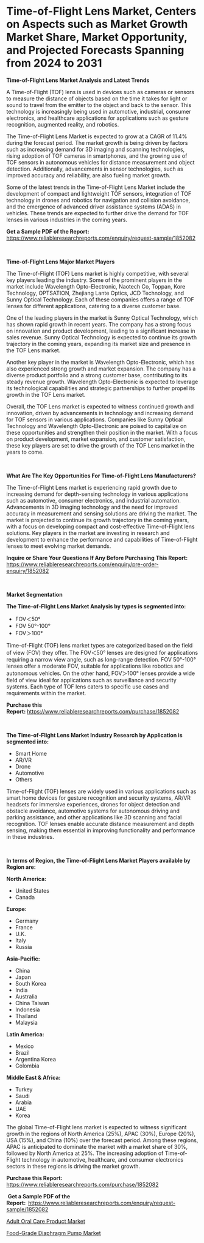 <p><h1>Time-of-Flight Lens Market, Centers on Aspects such as Market Growth Market Share, Market Opportunity, and Projected Forecasts Spanning from 2024 to 2031</h1></p><p><strong>Time-of-Flight Lens Market Analysis and Latest Trends</strong></p>
<p><p>A Time-of-Flight (TOF) lens is used in devices such as cameras or sensors to measure the distance of objects based on the time it takes for light or sound to travel from the emitter to the object and back to the sensor. This technology is increasingly being used in automotive, industrial, consumer electronics, and healthcare applications for applications such as gesture recognition, augmented reality, and robotics.</p><p>The Time-of-Flight Lens Market is expected to grow at a CAGR of 11.4% during the forecast period. The market growth is being driven by factors such as increasing demand for 3D imaging and scanning technologies, rising adoption of TOF cameras in smartphones, and the growing use of TOF sensors in autonomous vehicles for distance measurement and object detection. Additionally, advancements in sensor technologies, such as improved accuracy and reliability, are also fueling market growth.</p><p>Some of the latest trends in the Time-of-Flight Lens Market include the development of compact and lightweight TOF sensors, integration of TOF technology in drones and robotics for navigation and collision avoidance, and the emergence of advanced driver assistance systems (ADAS) in vehicles. These trends are expected to further drive the demand for TOF lenses in various industries in the coming years.</p></p>
<p><strong>Get a Sample PDF of the Report:&nbsp;</strong> <a href="https://www.reliableresearchreports.com/enquiry/request-sample/1852082">https://www.reliableresearchreports.com/enquiry/request-sample/1852082</a></p>
<p>&nbsp;</p>
<p><strong>Time-of-Flight Lens Major Market Players</strong></p>
<p><p>The Time-of-Flight (TOF) Lens market is highly competitive, with several key players leading the industry. Some of the prominent players in the market include Wavelength Opto-Electronic, Naotech Co, Toppan, Kore Technology, OPTSATION, Zhejiang Lante Optics, JCD Technology, and Sunny Optical Technology. Each of these companies offers a range of TOF lenses for different applications, catering to a diverse customer base.</p><p>One of the leading players in the market is Sunny Optical Technology, which has shown rapid growth in recent years. The company has a strong focus on innovation and product development, leading to a significant increase in sales revenue. Sunny Optical Technology is expected to continue its growth trajectory in the coming years, expanding its market size and presence in the TOF Lens market.</p><p>Another key player in the market is Wavelength Opto-Electronic, which has also experienced strong growth and market expansion. The company has a diverse product portfolio and a strong customer base, contributing to its steady revenue growth. Wavelength Opto-Electronic is expected to leverage its technological capabilities and strategic partnerships to further propel its growth in the TOF Lens market.</p><p>Overall, the TOF Lens market is expected to witness continued growth and innovation, driven by advancements in technology and increasing demand for TOF sensors in various applications. Companies like Sunny Optical Technology and Wavelength Opto-Electronic are poised to capitalize on these opportunities and strengthen their position in the market. With a focus on product development, market expansion, and customer satisfaction, these key players are set to drive the growth of the TOF Lens market in the years to come.</p></p>
<p>&nbsp;</p>
<p><strong>What Are The Key Opportunities For Time-of-Flight Lens Manufacturers?</strong></p>
<p><p>The Time-of-Flight Lens market is experiencing rapid growth due to increasing demand for depth-sensing technology in various applications such as automotive, consumer electronics, and industrial automation. Advancements in 3D imaging technology and the need for improved accuracy in measurement and sensing solutions are driving the market. The market is projected to continue its growth trajectory in the coming years, with a focus on developing compact and cost-effective Time-of-Flight lens solutions. Key players in the market are investing in research and development to enhance the performance and capabilities of Time-of-Flight lenses to meet evolving market demands.</p></p>
<p><strong>Inquire or Share Your Questions If Any Before Purchasing This Report:</strong> <a href="https://www.reliableresearchreports.com/enquiry/pre-order-enquiry/1852082">https://www.reliableresearchreports.com/enquiry/pre-order-enquiry/1852082</a></p>
<p>&nbsp;</p>
<p><strong>Market Segmentation</strong></p>
<p><strong>The Time-of-Flight Lens Market Analysis by types is segmented into:</strong></p>
<p><ul><li>FOV＜50°</li><li>FOV 50°-100°</li><li>FOV＞100°</li></ul></p>
<p><p>Time-of-Flight (TOF) lens market types are categorized based on the field of view (FOV) they offer. The FOV＜50° lenses are designed for applications requiring a narrow view angle, such as long-range detection. FOV 50°-100° lenses offer a moderate FOV, suitable for applications like robotics and autonomous vehicles. On the other hand, FOV＞100° lenses provide a wide field of view ideal for applications such as surveillance and security systems. Each type of TOF lens caters to specific use cases and requirements within the market.</p></p>
<p><strong>Purchase this Report:&nbsp;</strong><a href="https://www.reliableresearchreports.com/purchase/1852082">https://www.reliableresearchreports.com/purchase/1852082</a></p>
<p>&nbsp;</p>
<p><strong>The Time-of-Flight Lens Market Industry Research by Application is segmented into:</strong></p>
<p><ul><li>Smart Home</li><li>AR/VR</li><li>Drone</li><li>Automotive</li><li>Others</li></ul></p>
<p><p>Time-of-Flight (TOF) lenses are widely used in various applications such as smart home devices for gesture recognition and security systems, AR/VR headsets for immersive experiences, drones for object detection and obstacle avoidance, automotive systems for autonomous driving and parking assistance, and other applications like 3D scanning and facial recognition. TOF lenses enable accurate distance measurement and depth sensing, making them essential in improving functionality and performance in these industries.</p></p>
<p>&nbsp;</p>
<p><strong>In terms of Region, the Time-of-Flight Lens Market Players available by Region are:</strong></p>
<p>
    <p> <strong> North America: </strong>
        <ul>
            <li>United States</li>
            <li>Canada</li>
        </ul>
        </p> 
    <p> <strong> Europe: </strong>
        <ul>
            <li>Germany</li>
            <li>France</li>
            <li>U.K.</li>
            <li>Italy</li>
            <li>Russia</li>
        </ul>
        </p> 
    <p> <strong> Asia-Pacific: </strong>
        <ul>
            <li>China</li>
            <li>Japan</li>
            <li>South Korea</li>
            <li>India</li>
            <li>Australia</li>
            <li>China Taiwan</li>
            <li>Indonesia</li>
            <li>Thailand</li>
            <li>Malaysia</li>
        </ul>
        </p> 
    <p> <strong> Latin America: </strong>
        <ul>
            <li>Mexico</li>
            <li>Brazil</li>
            <li>Argentina Korea</li>
            <li>Colombia</li>
        </ul>
        </p> 
    <p> <strong> Middle East & Africa: </strong>
        <ul>
            <li>Turkey</li>
            <li>Saudi</li>
            <li>Arabia</li>
            <li>UAE</li>
            <li>Korea</li>
        </ul>
    </p>
    </p>
<p><p>The global Time-of-Flight lens market is expected to witness significant growth in the regions of North America (25%), APAC (30%), Europe (20%), USA (15%), and China (10%) over the forecast period. Among these regions, APAC is anticipated to dominate the market with a market share of 30%, followed by North America at 25%. The increasing adoption of Time-of-Flight technology in automotive, healthcare, and consumer electronics sectors in these regions is driving the market growth.</p></p>
<p><strong>Purchase this Report: </strong><a href="https://www.reliableresearchreports.com/purchase/1852082">https://www.reliableresearchreports.com/purchase/1852082</a></p>
<p>&nbsp;<strong>Get a Sample PDF of the Report:&nbsp;&nbsp;</strong><a href="https://www.reliableresearchreports.com/enquiry/request-sample/1852082">https://www.reliableresearchreports.com/enquiry/request-sample/1852082</a></p>
<p><strong></strong></p>
<p><p><a href="https://issuu.com/reportprime-2/docs/adult-oral-care-product-market-size-2030.pptx">Adult Oral Care Product Market</a></p><p><a href="https://issuu.com/reportprime-2/docs/food-grade-diaphragm-pump-market-size-2030.pptx">Food-Grade Diaphragm Pump Market</a></p></p>